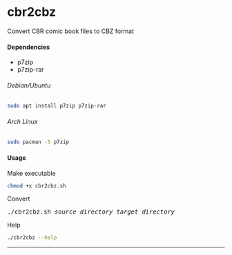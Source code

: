 # cbr2cbz
Convert CBR comic book files to CBZ format


#### Dependencies
- p7zip
- p7zip-rar

###### Debian/Ubuntu
```sh
sudo apt install p7zip p7zip-rar
```

###### Arch Linux
```sh
sudo pacman -S p7zip
```


#### Usage
Make executable
```sh
chmod +x cbr2cbz.sh
```

Convert
<pre>
./cbr2cbz.sh <i>source_directory</i> <i>target_directory</i>
</pre>

Help
```sh
./cbr2cbz --help
```
---
